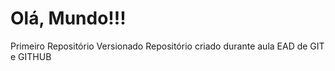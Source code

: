 # Olá, Mundo!!!
 Primeiro Repositório Versionado
 Repositório criado durante aula EAD de GIT e GITHUB
